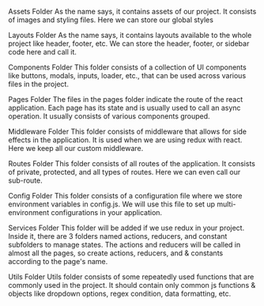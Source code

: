 Assets Folder
As the name says, it contains assets of our project. It consists of images and styling files. Here we can store our global styles

Layouts Folder
As the name says, it contains layouts available to the whole project like header, footer, etc. We can store the header, footer, or sidebar code here and call it.


Components Folder
This folder consists of a collection of UI components like buttons, modals, inputs, loader, etc., that can be used across various files in the project.

Pages Folder
The files in the pages folder indicate the route of the react application. Each page has its state and is usually used to call an async operation. 
It usually consists of various components grouped.

Middleware Folder
This folder consists of middleware that allows for side effects in the application. 
It is used when we are using redux with react. Here we keep all our custom middleware.

Routes Folder
This folder consists of all routes of the application. It consists of private, protected, and all types of routes. Here we can even call our sub-route.

Config Folder
This folder consists of a configuration file where we store environment variables in config.js. 
We will use this file to set up multi-environment configurations in your application.

Services Folder
This folder will be added if we use redux in your project. Inside it, there are 3 folders named actions, reducers, and constant subfolders to manage states. The actions and reducers will be called in almost all the pages, 
so create actions, reducers, and & constants according to the page's name.

Utils Folder
Utils folder consists of some repeatedly used functions that are commonly used in the project. It should contain only common js functions & objects like dropdown options, regex condition, data formatting, etc.



